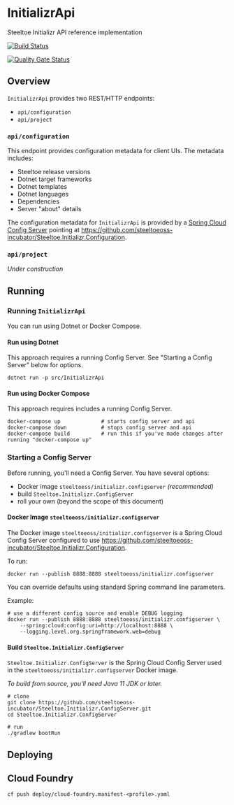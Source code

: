 # InitializrApi
Steeltoe Initializr API reference implementation

[![Build Status](https://dev.azure.com/SteeltoeOSS/Steeltoe/_apis/build/status/Initializr/SteeltoeOSS.InitializrApi?branchName=master)](https://dev.azure.com/SteeltoeOSS/Steeltoe/_build/latest?definitionId=31&branchName=master)

[![Quality Gate Status](https://sonarcloud.io/api/project_badges/measure?project=InitializrApi&metric=alert_status)](https://sonarcloud.io/dashboard?id=InitializrApi)

## Overview

`InitializrApi` provides two REST/HTTP endpoints:
* `api/configuration`
* `api/project`

### `api/configuration`

This endpoint provides configuration metadata for client UIs.  The metadata includes:

* Steeltoe release versions
* Dotnet target frameworks
* Dotnet templates
* Dotnet languages
* Dependencies
* Server "about" details

The configuration metadata for `InitializrApi` is provided by a [Spring Cloud Config Server](https://cloud.spring.io/spring-cloud-config/reference/html/) pointing at https://github.com/steeltoeoss-incubator/Steeltoe.Initializr.Configuration.

### `api/project`

*Under construction*

## Running

### Running `InitializrApi`

You can run using Dotnet or Docker Compose.

#### Run using Dotnet

This approach requires a running Config Server.  See "Starting a Config Server" below for options.

```
dotnet run -p src/InitializrApi
```

#### Run using Docker Compose

This approach requires includes a running Config Server.

```
docker-compose up             # starts config server and api
docker-compose down           # stops config server and api
docker-compose build          # run this if you've made changes after running "docker-compose up"
```

### Starting a Config Server

Before running, you'll need a Config Server.  You have several options:

* Docker image `steeltoess/initializr.configserver` *(recommended)*
* build `Steeltoe.Initializr.ConfigServer`
* roll your own (beyond the scope of this document)

#### Docker Image `steeltoeoss/initializr.configserver`

The Docker image `steeltoeoss/initializr.configserver` is a Spring Cloud Config Server configured to use https://github.com/steeltoeoss-incubator/Steeltoe.Initializr.Configuration.

To run:

```
docker run --publish 8888:8888 steeltoeoss/initializr.configserver
```

You can override defaults using standard Spring command line parameters.

Example:
```
# use a different config source and enable DEBUG logging
docker run --publish 8888:8888 steeltoeoss/initializr.configserver \
    --spring:cloud:config:uri=http://localhost:8888 \
    --logging.level.org.springframework.web=debug
```

#### Build `Steeltoe.Initializr.ConfigServer`

`Steeltoe.Initializr.ConfigServer` is the Spring Cloud Config Server used in the `steeltoeoss/initializr.configserver` Docker image.

*To build from source, you'll need Java 11 JDK or later.*

```
# clone
git clone https://github.com/steeltoeoss-incubator/Steeltoe.Initializr.ConfigServer.git
cd Steeltoe.Initializr.ConfigServer

# run
./gradlew bootRun
```

## Deploying

## Cloud Foundry

```
cf push deploy/cloud-foundry.manifest-<profile>.yaml
```

